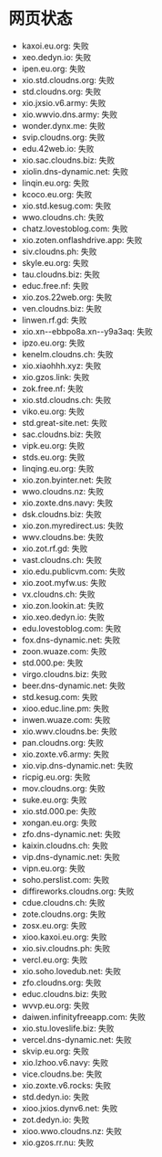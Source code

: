# 网页状态
- kaxoi.eu.org: 失败
- xeo.dedyn.io: 失败
- ipen.eu.org: 失败
- xio.std.cloudns.org: 失败
- std.cloudns.org: 失败
- xio.jxsio.v6.army: 失败
- xio.wwvio.dns.army: 失败
- wonder.dynx.me: 失败
- svip.cloudns.org: 失败
- edu.42web.io: 失败
- xio.sac.cloudns.biz: 失败
- xiolin.dns-dynamic.net: 失败
- linqin.eu.org: 失败
- kcoco.eu.org: 失败
- xio.std.kesug.com: 失败
- wwo.cloudns.ch: 失败
- chatz.lovestoblog.com: 失败
- xio.zoten.onflashdrive.app: 失败
- siv.cloudns.ph: 失败
- skyle.eu.org: 失败
- tau.cloudns.biz: 失败
- educ.free.nf: 失败
- xio.zos.22web.org: 失败
- ven.cloudns.biz: 失败
- linwen.rf.gd: 失败
- xio.xn--ebbpo8a.xn--y9a3aq: 失败
- ipzo.eu.org: 失败
- kenelm.cloudns.ch: 失败
- xio.xiaohhh.xyz: 失败
- xio.gzos.link: 失败
- zok.free.nf: 失败
- xio.std.cloudns.ch: 失败
- viko.eu.org: 失败
- std.great-site.net: 失败
- sac.cloudns.biz: 失败
- vipk.eu.org: 失败
- stds.eu.org: 失败
- linqing.eu.org: 失败
- xio.zon.byinter.net: 失败
- wwo.cloudns.nz: 失败
- xio.zoxte.dns.navy: 失败
- dsk.cloudns.biz: 失败
- xio.zon.myredirect.us: 失败
- wwv.cloudns.be: 失败
- xio.zot.rf.gd: 失败
- vast.cloudns.ch: 失败
- xio.edu.publicvm.com: 失败
- xio.zoot.myfw.us: 失败
- vx.cloudns.ch: 失败
- xio.zon.lookin.at: 失败
- xio.xeo.dedyn.io: 失败
- edu.lovestoblog.com: 失败
- fox.dns-dynamic.net: 失败
- zoon.wuaze.com: 失败
- std.000.pe: 失败
- virgo.cloudns.biz: 失败
- beer.dns-dynamic.net: 失败
- std.kesug.com: 失败
- xioo.educ.line.pm: 失败
- inwen.wuaze.com: 失败
- xio.wwv.cloudns.be: 失败
- pan.cloudns.org: 失败
- xio.zoxte.v6.army: 失败
- xio.vip.dns-dynamic.net: 失败
- ricpig.eu.org: 失败
- mov.cloudns.org: 失败
- suke.eu.org: 失败
- xio.std.000.pe: 失败
- xongan.eu.org: 失败
- zfo.dns-dynamic.net: 失败
- kaixin.cloudns.ch: 失败
- vip.dns-dynamic.net: 失败
- vipn.eu.org: 失败
- soho.perslist.com: 失败
- diffireworks.cloudns.org: 失败
- cdue.cloudns.ch: 失败
- zote.cloudns.org: 失败
- zosx.eu.org: 失败
- xioo.kaxoi.eu.org: 失败
- xio.siv.cloudns.ph: 失败
- vercl.eu.org: 失败
- xio.soho.lovedub.net: 失败
- zfo.cloudns.org: 失败
- educ.cloudns.biz: 失败
- wvvp.eu.org: 失败
- daiwen.infinityfreeapp.com: 失败
- xio.stu.loveslife.biz: 失败
- vercel.dns-dynamic.net: 失败
- skvip.eu.org: 失败
- xio.lzhoo.v6.navy: 失败
- vice.cloudns.be: 失败
- xio.zoxte.v6.rocks: 失败
- std.dedyn.io: 失败
- xioo.jxios.dynv6.net: 失败
- zot.dedyn.io: 失败
- xioo.wwo.cloudns.nz: 失败
- xio.gzos.rr.nu: 失败
